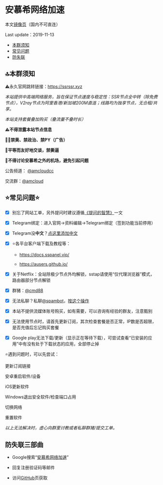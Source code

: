 # 安慕希网络加速

本文[镜像页](https://telegra.ph/安慕希网络加速-10-22)（国内不可直连）

Last update：2019-11-13

- [本群须知](#law)
- [常见问题](#problem)
- [防失联](#connect)

## <span id="law">🔝本群须知</span>
⚠️永久官网跳转链接：https://ssrssr.xyz

_本站提供中高端网络服务，旨在保证节点速度与稳定性：SSR节点全中转（除免费节点），V2ray节点为阿里香港/新加坡200M直连；线路均为独享节点，无合租/共享。_

_本站支持套餐叠加购买（叠流量不叠时长）_

__⚠️不得泄露本站节点信息__

**👮‍♂️禁黄、禁政治、禁PY（广告）**

**🤝平等而友好地交谈，禁撕逼**

**🚫不得讨论安慕希之外的机场，避免引起问题**

公告频道： [@amcloudcc](https://t.me/amcloudcc)

交流群：[@amcloud](https://t.me/amcloud)



## <span id="problem">⭐常见问题⭐</span>
- [x] 别忘了网站工单，另外提问时建议遵循[《提问的智慧》](https://github.com/ryanhanwu/How-To-Ask-Questions-The-Smart-Way/blob/master/README-zh_CN.md)一文

- [x] Telegram绑定：进入官网→资料编辑→Telegram绑定（签到功能当前停用）

- [x] Telegram没**中文**？[点这里添加中文](https://t.me/setlanguage/classic-zh-cn)

- [x] ⭐️各平台客户端下载及教程等：

   - https://docs.sspanel.vip/

   - https://ausers.github.io/

- [x] 关于Netflix：全站除极少节点外均解锁，sstap请使用“仅代理浏览器”模式，路由器部分节点解锁

- [x] 群猪：[@cmd88](https://t.me/cmd88)

- [x] 无法私聊？私聊[@spambot](https://t.me/spambot)，[按这个操作](https://raw.githubusercontent.com/ausers/ausers.github.io/master/files/TelegramAccident.gif)

- [x] 本站不提供流媒体账号购买，如有需要，可以咨询有经验的群友，注意甄别

- [x] 无法使用节点时，请首先更新订阅，其次检查套餐是否正常，IP数是否超限，是否充值后忘记购买套餐

- [x] Google play无法下载/更新（显示正在等待下载），可尝试查看“已安装的应用”中有没有处于下载状态的应用，全部停止掉



⭐遇到问题时，可以先尝试：

更新订阅链接

安卓重启软件/设备

iOS更新软件

Windows退出安全软件/检查端口占用

切换网络

重置软件

_以上无法解决时，虚心向群里讨教或者私聊群猪/提交工单。_



## <span id="connect">防失联三部曲</span>

- Google搜索“[安慕希网络加速](http://google.com/search?q=安慕希网络加速)”

- 回复注册验证码等邮件

- 访问[GitHub](https://github.com/amcloudme/amcloud/blob/master/README.md)页获取

